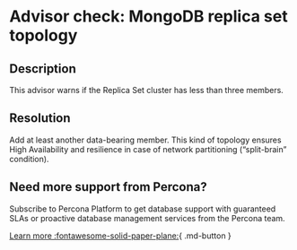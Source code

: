# Advisor check: MongoDB replica set topology

## Description
This advisor warns if the Replica Set cluster has less than three members.

## Resolution
Add at least another data-bearing member. This kind of topology ensures High Availability and resilience in case of network partitioning (“split-brain” condition).

## Need more support from Percona?
Subscribe to Percona Platform to get database support with guaranteed SLAs or proactive database management services from the Percona team.

[Learn more :fontawesome-solid-paper-plane:](https://per.co.na/subscribe){ .md-button }